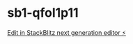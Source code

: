 # sb1-qfol1p11

[Edit in StackBlitz next generation editor ⚡️](https://stackblitz.com/~/github.com/Tomyjah/sb1-qfol1p11)